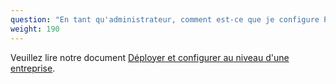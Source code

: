 ```yaml
---
question: "En tant qu'administrateur, comment est-ce que je configure Privacy Badger sur les appareils que je gère ?"
weight: 190
---
```


Veuillez lire notre document [Déployer et configurer au niveau d'une entreprise](https://github.com/EFForg/privacybadger/blob/master/doc/admin-deployment.md).
